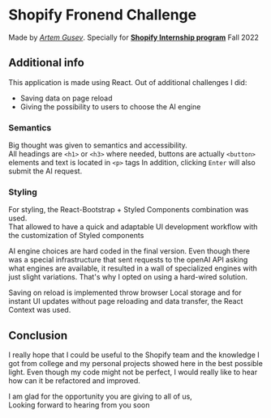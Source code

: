 # Shopify Fronend Challenge
Made by [*Artem Gusev*](https://www.linkedin.com/in/gusev-artem/). Specially for [**Shopify Internship program**](https://internships.shopify.com/?utm_source=Shopify-careers&utm_medium=early-talent-page&utm_campaign=general) Fall 2022

## Additional info
This application is made using React.
Out of additional challenges I did:
* Saving data on page reload
* Giving the possibility to users to choose the AI engine

### Semantics
Big thought was given to semantics and accessibility.  
All headings are ```<h1>``` or ```<h3>``` where needed, buttons are actually ```<button>``` elements and text is located in ```<p>``` tags
In addition, clicking ```Enter``` will also submit the AI request.

### Styling
For styling, the React-Bootstrap + Styled Components combination was used.  
That allowed to have a quick and adaptable UI development workflow with the customization of Styled components 


AI engine choices are hard coded in the final version. Even though there was a special infrastructure that sent requests to the openAI API asking what engines are available, it resulted in a wall of specialized engines with just slight variations. That's why I opted on using a hard-wired solution.

Saving on reload is implemented throw browser Local storage and for instant UI updates without page reloading and data transfer, the React Context was used.

## Conclusion
I really hope that I could be useful to the Shopify team and the knowledge I got from college and my personal projects showed here in the best possible light.
Even though my code might not be perfect, I would really like to hear how can it be refactored and improved.

I am glad for the opportunity you are giving to all of us,  
Looking forward to hearing from you soon
